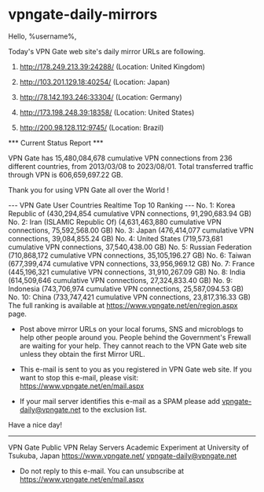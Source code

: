 # vpngate-daily-mirrors

Hello, %username%,

Today's VPN Gate web site's daily mirror URLs are following.

1. http://178.249.213.39:24288/
   (Location: United Kingdom)

2. http://103.201.129.18:40254/
   (Location: Japan)

3. http://78.142.193.246:33304/
   (Location: Germany)

4. http://173.198.248.39:18358/
   (Location: United States)

5. http://200.98.128.112:9745/
   (Location: Brazil)


*** Current Status Report ***

VPN Gate has 15,480,084,678 cumulative VPN connections from 236 different countries, from 2013/03/08 to 2023/08/01.
Total transferred traffic through VPN is 606,659,697.22 GB.

Thank you for using VPN Gate all over the World !


--- VPN Gate User Countries Realtime Top 10 Ranking ---
No. 1: Korea Republic of (430,294,854 cumulative VPN connections, 91,290,683.94 GB)
No. 2: Iran (ISLAMIC Republic Of) (4,631,463,880 cumulative VPN connections, 75,592,568.00 GB)
No. 3: Japan (476,414,077 cumulative VPN connections, 39,084,855.24 GB)
No. 4: United States (719,573,681 cumulative VPN connections, 37,540,438.00 GB)
No. 5: Russian Federation (710,868,172 cumulative VPN connections, 35,105,196.27 GB)
No. 6: Taiwan (677,399,474 cumulative VPN connections, 33,956,969.12 GB)
No. 7: France (445,196,321 cumulative VPN connections, 31,910,267.09 GB)
No. 8: India (614,509,646 cumulative VPN connections, 27,324,833.40 GB)
No. 9: Indonesia (743,706,974 cumulative VPN connections, 25,587,094.53 GB)
No. 10: China (733,747,421 cumulative VPN connections, 23,817,316.33 GB)
The full ranking is available at https://www.vpngate.net/en/region.aspx page.


* Post above mirror URLs on your local forums, SNS and microblogs
  to help other people around you.
  People behind the Government's Frewall are waiting for your help.
  They cannot reach to the VPN Gate web site
  unless they obtain the first Mirror URL.

* This e-mail is sent to you as you registered in VPN Gate web site.
  If you want to stop this e-mail, please visit:
  https://www.vpngate.net/en/mail.aspx

* If your mail server identifies this e-mail as a SPAM
  please add vpngate-daily@vpngate.net to the exclusion list.

Have a nice day!

------------------------------------------------------
VPN Gate Public VPN Relay Servers
Academic Experiment at University of Tsukuba, Japan
https://www.vpngate.net/
vpngate-daily@vpngate.net
* Do not reply to this e-mail.
  You can unsubscribe at https://www.vpngate.net/en/mail.aspx


